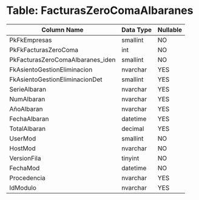 # Table: FacturasZeroComaAlbaranes

| Column Name | Data Type | Nullable |
|-------------|-----------|----------|
| PkFkEmpresas | smallint | NO |
| PkFkFacturasZeroComa | int | NO |
| PkFacturasZeroComaAlbaranes_iden | smallint | NO |
| FkAsientoGestionEliminacion | nvarchar | YES |
| FkAsientoGestionEliminacionDet | smallint | YES |
| SerieAlbaran | nvarchar | YES |
| NumAlbaran | nvarchar | YES |
| AñoAlbaran | nvarchar | YES |
| FechaAlbaran | datetime | YES |
| TotalAlbaran | decimal | YES |
| UserMod | smallint | NO |
| HostMod | nvarchar | NO |
| VersionFila | tinyint | NO |
| FechaMod | datetime | NO |
| Procedencia | nvarchar | YES |
| IdModulo | nvarchar | YES |
